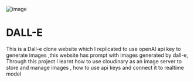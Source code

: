 ![image](https://github.com/HiteshYadav007/DALL-E/assets/97785257/f3762cdc-0200-45dc-b52f-39af6cefda88)
# DALL-E
This is a Dall-e clone website which I replicated to use openAI api key to generate images ,this website has prompt with images generated by dall-e,
Through this project I learnt how to use cloudinary as an image server to store and manage images , how to use api keys and connect it to realtime model

